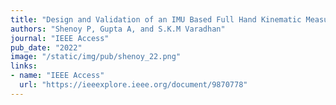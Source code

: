 ```yaml
---
title: "Design and Validation of an IMU Based Full Hand Kinematic Measurement System"
authors: "Shenoy P, Gupta A, and S.K.M Varadhan"
journal: "IEEE Access"
pub_date: "2022"
image: "/static/img/pub/shenoy_22.png"
links:
- name: "IEEE Access"
  url: "https://ieeexplore.ieee.org/document/9870778"
---
```



